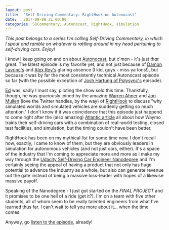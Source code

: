 ```yaml
---
layout: post
title:  "Self-Driving Commentary: RightHook on Autonocast"
date:   2017-09-08 21:00:00 
categories: SDCommentary, Autonocast, RightHook, simulation
---
```

*This post belongs to a series I'm calling Self-Driving Commentary, in which I spout and ramble on whatever is rattling around in my head pertaining to self-driving cars. Enjoy!*

I know I keep going on and on about [Autonocast](http://www.autonocast.com), but c'mon - it's just *that* great. The latest episode is my favorite yet, and not just because of [Damon Lavrinc's](http://jeremyshannon.com/2017-08-18/SDCommentary-this-that.html) and [Alex Roy's](https://en.wikipedia.org/wiki/Alex_Roy) glaring absence (I kid, guys - miss ya tons!), but because it was by far the most consistently technical Autonocast episode so far (with the possible exception of [Josh Hartung of Polysync's](https://twitter.com/joshuahartung?lang=en) episode). 

[Ed](https://twitter.com/Tweetermeyer) was, sadly I must say, piloting the show solo this time. Thankfully, though, he was graciously joined by the amazing [Warren Ahner](https://twitter.com/dackboor?lang=en) and [Jon Mullen](https://twitter.com/scrapple5auce) (love the Twitter handles, by the way) of [RightHook](https://www.righthook.io/) to discuss "why simulated worlds and simulated vehicles are suddenly getting so much attention." I don't know if it was coincidence that this episode just happend to come right after the (also amazing) [Atlantic article](https://www.theatlantic.com/technology/archive/2017/08/inside-waymos-secret-testing-and-simulation-facilities/537648/) all about how Waymo trains their self-driving cars with a combination of real-world testing, closed test facilities, and simulation, but the timing couldn't have been better. 

RightHook has been on my mythical *list* for some time now. I don't recall how, exactly, I came to know of them, but they are obviously leaders in simulation for autonomous vehicles (and not just cars, either). It's a space of the industry that I'm coming to appreciate more and more as I make my way through the [Udacity Self-Driving Car Engineer Nanodegree](https://udacity.com/drive) and I'm certainly seeing the appeal of having a product that not only has huge potential to advance the industry as a whole, but also can generate revenue out the gate instead of being a massive loss-leader with hopes of a likewise massive payoff.

Speaking of the Nanodegree - I just got started on the *FINAL PROJECT* and it promises to be one hell of a ride (get it?). I'm on a team with five other students, all of whom seem to be really talented engineers from what I've learned thus far. I can't wait to tell you more about it... when the time comes.

Anyway, go [listen to the episode](www.autonocast.com/blog/2017/9/2/22-why-simulation-matters-to-autonomy), already!

